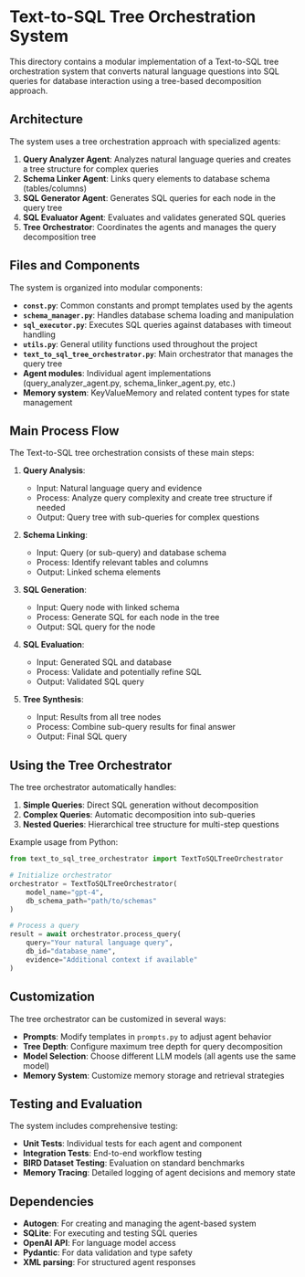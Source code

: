 # Text-to-SQL Tree Orchestration System

This directory contains a modular implementation of a Text-to-SQL tree orchestration system that converts natural language questions into SQL queries for database interaction using a tree-based decomposition approach.

## Architecture

The system uses a tree orchestration approach with specialized agents:

1. **Query Analyzer Agent**: Analyzes natural language queries and creates a tree structure for complex queries
2. **Schema Linker Agent**: Links query elements to database schema (tables/columns)
3. **SQL Generator Agent**: Generates SQL queries for each node in the query tree
4. **SQL Evaluator Agent**: Evaluates and validates generated SQL queries
5. **Tree Orchestrator**: Coordinates the agents and manages the query decomposition tree

## Files and Components

The system is organized into modular components:

- **`const.py`**: Common constants and prompt templates used by the agents
- **`schema_manager.py`**: Handles database schema loading and manipulation
- **`sql_executor.py`**: Executes SQL queries against databases with timeout handling
- **`utils.py`**: General utility functions used throughout the project
- **`text_to_sql_tree_orchestrator.py`**: Main orchestrator that manages the query tree
- **Agent modules**: Individual agent implementations (query_analyzer_agent.py, schema_linker_agent.py, etc.)
- **Memory system**: KeyValueMemory and related content types for state management

## Main Process Flow

The Text-to-SQL tree orchestration consists of these main steps:

1. **Query Analysis**:
   - Input: Natural language query and evidence
   - Process: Analyze query complexity and create tree structure if needed
   - Output: Query tree with sub-queries for complex questions

2. **Schema Linking**:
   - Input: Query (or sub-query) and database schema
   - Process: Identify relevant tables and columns
   - Output: Linked schema elements

3. **SQL Generation**:
   - Input: Query node with linked schema
   - Process: Generate SQL for each node in the tree
   - Output: SQL query for the node

4. **SQL Evaluation**:
   - Input: Generated SQL and database
   - Process: Validate and potentially refine SQL
   - Output: Validated SQL query

5. **Tree Synthesis**:
   - Input: Results from all tree nodes
   - Process: Combine sub-query results for final answer
   - Output: Final SQL query

## Using the Tree Orchestrator

The tree orchestrator automatically handles:

1. **Simple Queries**: Direct SQL generation without decomposition
2. **Complex Queries**: Automatic decomposition into sub-queries
3. **Nested Queries**: Hierarchical tree structure for multi-step questions

Example usage from Python:

```python
from text_to_sql_tree_orchestrator import TextToSQLTreeOrchestrator

# Initialize orchestrator
orchestrator = TextToSQLTreeOrchestrator(
    model_name="gpt-4",
    db_schema_path="path/to/schemas"
)

# Process a query
result = await orchestrator.process_query(
    query="Your natural language query",
    db_id="database_name",
    evidence="Additional context if available"
)
```

## Customization

The tree orchestrator can be customized in several ways:

- **Prompts**: Modify templates in `prompts.py` to adjust agent behavior
- **Tree Depth**: Configure maximum tree depth for query decomposition
- **Model Selection**: Choose different LLM models (all agents use the same model)
- **Memory System**: Customize memory storage and retrieval strategies

## Testing and Evaluation

The system includes comprehensive testing:

- **Unit Tests**: Individual tests for each agent and component
- **Integration Tests**: End-to-end workflow testing
- **BIRD Dataset Testing**: Evaluation on standard benchmarks
- **Memory Tracing**: Detailed logging of agent decisions and memory state

## Dependencies

- **Autogen**: For creating and managing the agent-based system
- **SQLite**: For executing and testing SQL queries
- **OpenAI API**: For language model access
- **Pydantic**: For data validation and type safety
- **XML parsing**: For structured agent responses